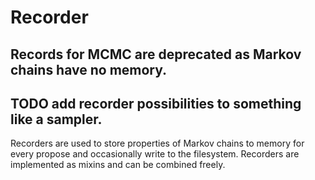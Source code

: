 # Recorder


## Records for MCMC are deprecated as Markov chains have no memory.
## TODO add recorder possibilities to something like a sampler.

Recorders are used to store properties of Markov chains to memory for every propose and occasionally write to the filesystem.
Recorders are implemented as mixins and can be combined freely.


